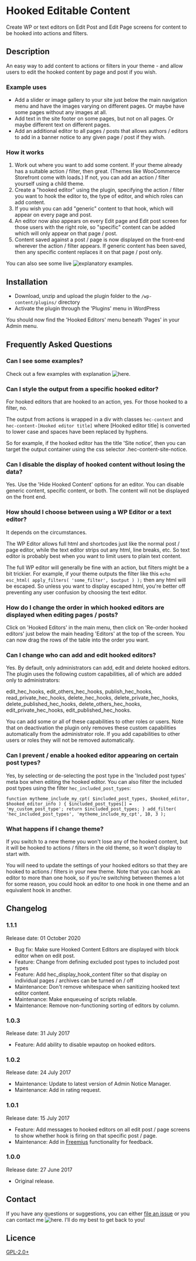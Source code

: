 # Hooked Editable Content

Create WP or text editors on Edit Post and Edit Page screens for content to be hooked into actions and filters.

## Description

An easy way to add content to actions or filters in your theme - and allow users to edit the hooked content by page and post if you wish.

### Example uses

* Add a slider or image gallery to your site just below the main navigation menu and have the images varying on different pages. Or maybe have some pages without any images at all.
* Add text in the site footer on some pages, but not on all pages. Or maybe different text on different pages.
* Add an additional editor to all pages / posts that allows authors / editors to add in a banner notice to any given page / post if they wish.

### How it works

1. Work out where you want to add some content. If your theme already has a suitable action / filter, then great. (Themes like WooCommerce Storefront come with loads.) If not, you can add an action / filter yourself using a child theme.
1. Create a "hooked editor" using the plugin, specifying the action / filter you want to hook the editor to, the type of editor, and which roles can add content.
1. If you wish you can add "generic" content to that hook, which will appear on every page and post.
1. An editor now also appears on every Edit page and Edit post screen for those users with the right role, so "specific" content can be added which will only appear on that page / post.
1. Content saved against a post / page is now displayed on the front-end wherever the action / filter appears. If generic content has been saved, then any specific content replaces it on that page / post only.

You can also see some live ![explanatory examples](http://www.sneezingtrees.com/plugins/hooked-editable-content/examples/).

## Installation

* Download, unzip and upload the plugin folder to the `/wp-content/plugins/` directory
* Activate the plugin through the 'Plugins' menu in WordPress

You should now find the 'Hooked Editors' menu beneath 'Pages' in your Admin menu.

## Frequently Asked Questions

### Can I see some examples?

Check out a few examples with explanation ![here](http://www.sneezingtrees.com/plugins/hooked-editable-content/examples/).

### Can I style the output from a specific hooked editor?

For hooked editors that are hooked to an action, yes. For those hooked to a filter, no.

The output from actions is wrapped in a div with classes `hec-content` and `hec-content-[Hooked editor title]` where [Hooked editor title] is converted to lower case and spaces have been replaced by hyphens.

So for example, if the hooked editor has the title 'Site notice', then you can target the output container using the css selector .hec-content-site-notice.

### Can I disable the display of hooked content without losing the data?

Yes. Use the 'Hide Hooked Content' options for an editor. You can disable generic content, specific content, or both. The content will not be displayed on the front end.

### How should I choose between using a WP Editor or a text editor?

It depends on the circumstances.

The WP Editor allows full html and shortcodes just like the normal post / page editor, while the text editor strips out any html, line breaks, etc. So text editor is probably best when you want to limit users to plain text content.

The full WP editor will generally be fine with an action, but filters might be a bit trickier. For example, if your theme outputs the filter like this `echo esc_html( apply_filters( 'some_filter', $output ) );` then any html will be escaped. So unless you want to display escaped html, you're better off preventing any user confusion by choosing the text editor.

### How do I change the order in which hooked editors are displayed when editing pages / posts?

Click on 'Hooked Editors' in the main menu, then click on 'Re-order hooked editors' just below the main heading 'Editors' at the top of the screen. You can now drag the rows of the table into the order you want.

### Can I change who can add and edit hooked editors?

Yes. By default, only administrators can add, edit and delete hooked editors. The plugin uses the following custom capabilities, all of which are added only to administrators:

edit_hec_hooks, edit_others_hec_hooks, publish_hec_hooks, read_private_hec_hooks, delete_hec_hooks, delete_private_hec_hooks, delete_published_hec_hooks, delete_others_hec_hooks, edit_private_hec_hooks, edit_published_hec_hooks.

You can add some or all of these capabilities to other roles or users. Note that on deactivation the plugin only removes these custom capabilities automatically from the administrator role. If you add capabilities to other users or roles they will not be removed automatically.

### Can I prevent / enable a hooked editor appearing on certain post types?

Yes, by selecting or de-selecting the post type in the 'Included post types' meta box when editing the hooked editor. You can also filter the included post types using the filter `hec_included_post_types`:

`
function mytheme_include_my_cpt( $included_post_types, $hooked_editor, $hooked_editor_info ) {
	$included_post_types[] = 'my_custom_post_type';
	return $included_post_types;
}
add_filter( 'hec_included_post_types', 'mytheme_include_my_cpt', 10, 3 );
`

### What happens if I change theme?

If you switch to a new theme you won't lose any of the hooked content, but it will be hooked to actions / filters in the old theme, so it won't display to start with.

You will need to update the settings of your hooked editors so that they are hooked to actions / filters in your new theme. Note that you can hook an editor to more than one hook, so if you're switching between themes a lot for some reason, you could hook an editor to one hook in one theme and an equivalent hook in another.

## Changelog

### 1.1.1

Release date: 01 October 2020

* Bug fix: Make sure Hooked Content Editors are displayed with block editor when on edit post.
* Feature: Change from defining excluded post types to included post types
* Feature: Add hec_display_hook_content filter so that display on individual pages / archives can be turned on / off
* Maintenance: Don't remove whitespace when sanitizing hooked text editor content.
* Maintenance: Make enqueueing of scripts reliable.
* Maintenance: Remove non-functioning sorting of editors by column.

### 1.0.3

Release date: 31 July 2017

* Feature: Add ability to disable wpautop on hooked editors.

### 1.0.2

Release date: 24 July 2017

* Maintenance: Update to latest version of Admin Notice Manager.
* Maintenance: Add in rating request.

### 1.0.1

Release date: 15 July 2017

* Feature: Add messages to hooked editors on all edit post / page screens to show whether hook is firing on that specific post / page.
* Maintenance: Add in [Freemius](https://freemius.com/wordpress/insights/) functionality for feedback.

### 1.0.0

Release date: 27 June 2017

* Original release.

## Contact

If you have any questions or suggestions, you can either [file an issue](https://github.com/jlad26/hooked-editable-content/issues)
or you can contact me ![here](https://www.sneezingtrees.com/contact/). I'll do my best to get back to you!

## Licence

[GPL-2.0+](http://www.gnu.org/licenses/gpl-2.0.html)